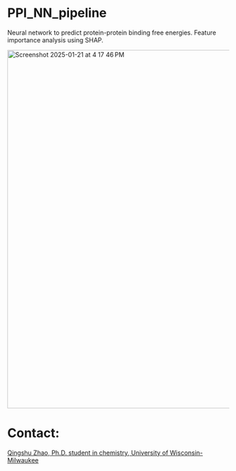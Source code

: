 # PPI_NN_pipeline
Neural network to predict protein-protein binding free energies. Feature importance analysis using SHAP.

<img width="812" alt="Screenshot 2025-01-21 at 4 17 46 PM" src="https://github.com/user-attachments/assets/702b0780-933f-489e-b29e-ab28276b78b6" />

# Contact: 
[Qingshu Zhao, Ph.D. student in chemistry, University of Wisconsin- Milwaukee](mailto:qingshu@uwm.edu)
